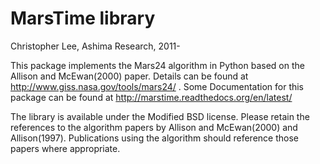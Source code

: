 # MarsTime library

Christopher Lee, Ashima Research, 2011-


This package implements the Mars24 algorithm in Python based on the Allison and McEwan(2000) paper. Details can be found at http://www.giss.nasa.gov/tools/mars24/ . Some Documentation for this package can be found at http://marstime.readthedocs.org/en/latest/

The library is available under the Modified BSD license. Please retain the references to the algorithm papers by Allison and McEwan(2000) and Allison(1997). Publications using the algorithm should reference those papers where appropriate.

